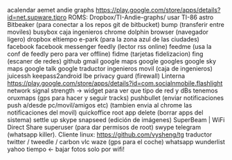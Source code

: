 acalendar
aemet
andie graphs https://play.google.com/store/apps/details?id=net.supware.tipro ROMS: Dropbox/TI-Andie-graphs/ usar TI-86
astro
Bitbeaker (para conectar a los repos git de bitbucket)
bump (transferir entre moviles)
busybox
caja ingenieros
chrome
dolphin browser (navegador ligero)
dropbox
eltiempo
e-park (para la zona azul de las ciudades)
facebook
facebook messenger
feedly (lector rss online)
feedme (usa la conf de feedly pero para ver offline)
fidme (tarjetas fidelizacion)
fing (escaner de redes)
github
gmail
google maps
google googles
google sky maps
google talk
google traductor
ingenieros movil (caja de ingenieros)
juicessh
keepass2android 
lbe privacy guard (firewall)
Linterna https://play.google.com/store/apps/details?id=com.socialnmobile.flashlight
network signal strength -> widget para ver que tipo de red y dBs tenemos
oruxmaps (gps para hacer y seguir tracks)
pushbullet (enviar notificaciones push a/desde pc/movil/amigos etc) (tambien envia al chrome las notificaciones del movil)
quickoffice
root app delete (borrar apps del sistema)
settle up
skype
snapseed (edición de imágenes)
SuperBeam | WiFi Direct Share
superuser (para dar permisos de root)
swype
telegram (whatsapp killer). Cliente linux: https://github.com/vysheng/tg
traductor
twitter / tweedle / carbon
vlc
waze (gps para el coche)
whatsapp
wunderlist
yahoo tiempo <- bajar fotos solo por wifi!
